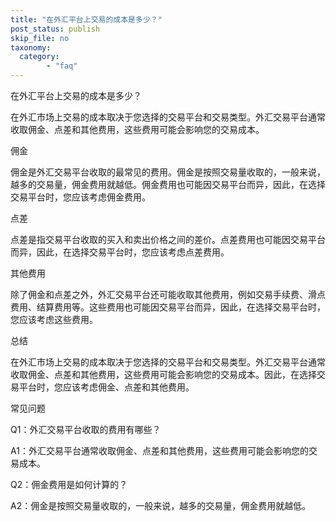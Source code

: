 ```yaml
---
title: "在外汇平台上交易的成本是多少？"
post_status: publish
skip_file: no
taxonomy:
  category:
        - "faq"
---
```


在外汇平台上交易的成本是多少？

在外汇市场上交易的成本取决于您选择的交易平台和交易类型。外汇交易平台通常收取佣金、点差和其他费用，这些费用可能会影响您的交易成本。

佣金

佣金是外汇交易平台收取的最常见的费用。佣金是按照交易量收取的，一般来说，越多的交易量，佣金费用就越低。佣金费用也可能因交易平台而异，因此，在选择交易平台时，您应该考虑佣金费用。

点差

点差是指交易平台收取的买入和卖出价格之间的差价。点差费用也可能因交易平台而异，因此，在选择交易平台时，您应该考虑点差费用。

其他费用

除了佣金和点差之外，外汇交易平台还可能收取其他费用，例如交易手续费、滑点费用、结算费用等。这些费用也可能因交易平台而异，因此，在选择交易平台时，您应该考虑这些费用。

总结

在外汇市场上交易的成本取决于您选择的交易平台和交易类型。外汇交易平台通常收取佣金、点差和其他费用，这些费用可能会影响您的交易成本。因此，在选择交易平台时，您应该考虑佣金、点差和其他费用。

常见问题

Q1：外汇交易平台收取的费用有哪些？

A1：外汇交易平台通常收取佣金、点差和其他费用，这些费用可能会影响您的交易成本。

Q2：佣金费用是如何计算的？

A2：佣金是按照交易量收取的，一般来说，越多的交易量，佣金费用就越低。

